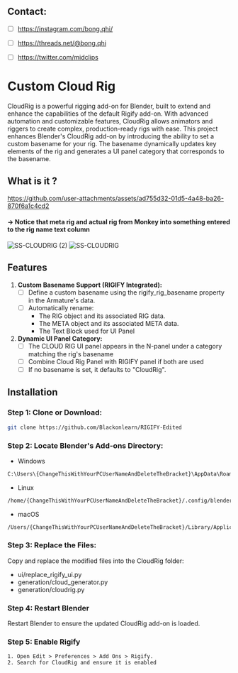 <!-- FEATURES -->
## Contact:
- [ ] https://instagram.com/bong.qhi/
- [ ] https://threads.net/@bong.qhi
- [ ] https://twitter.com/midclips


# Custom Cloud Rig
CloudRig is a powerful rigging add-on for Blender, built to extend and enhance the capabilities of the default Rigify add-on. With advanced automation and customizable features, CloudRig allows animators and riggers to create complex, production-ready rigs with ease.
This project enhances Blender's CloudRig add-on by introducing the ability to set a custom basename for your rig. The basename dynamically updates key elements of the rig and generates a UI panel category that corresponds to the basename.


## What is it ?

https://github.com/user-attachments/assets/ad755d32-01d5-4a48-ba26-870f6a1c4cd2



#### -> Notice that meta rig and actual rig from Monkey into something entered to the rig name text column

![SS-CLOUDRIG (2)](https://github.com/user-attachments/assets/3b6f6ad0-cd86-41b9-9771-9e1b28d451bd)
![SS-CLOUDRIG](https://github.com/user-attachments/assets/ad8e3969-e828-43fb-965c-cd3aefd5211a)






## Features


1. **Custom Basename Support (RIGIFY Integrated):**
      - [ ] Define a custom basename using the rigify_rig_basename property in the Armature's data.
      - [ ] Automatically rename:
          - The RIG object and its associated RIG data.
          - The META object and its associated META data.
          - The Text Block used for UI Panel
2. **Dynamic UI Panel Category:**
      - [ ] The CLOUD RIG UI panel appears in the N-panel under a category matching the rig's basename
      - [ ] Combine Cloud Rig Panel with RIGIFY panel if both are used
      - [ ] If no basename is set, it defaults to "CloudRig".

## Installation

### **Step 1: Clone or Download:**
   ```sh
   git clone https://github.com/Blackonlearn/RIGIFY-Edited
   ```
### **Step 2: Locate Blender's Add-ons Directory:**
   - Windows
   ```sh
   C:\Users\{ChangeThisWithYourPCUserNameAndDeleteTheBracket}\AppData\Roaming\Blender Foundation\Blender\3.6\scripts\rigify\CloudRig_master
   ```
   - Linux
   ```sh
   /home/{ChangeThisWithYourPCUserNameAndDeleteTheBracket}/.config/blender/3.6/scripts/rigify/CloudRig_master
   ```
   - macOS
   ```sh
   /Users/{ChangeThisWithYourPCUserNameAndDeleteTheBracket}/Library/Application Support/Blender/3.6/scripts/rigify/CloudRig_master
   ```
### **Step 3: Replace the Files:**
   Copy and replace the modified files into the CloudRig folder:
   - ui/replace_rigify_ui.py
   - generation/cloud_generator.py
   - generation/cloudrig.py
   
### **Step 4: Restart Blender**
   Restart Blender to ensure the updated CloudRig add-on is loaded.

### **Step 5: Enable Rigify**
    1. Open Edit > Preferences > Add Ons > Rigify.
    2. Search for CloudRig and ensure it is enabled
